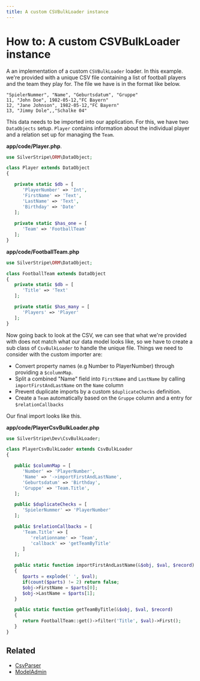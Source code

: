 ```yaml
---
title: A custom CSVBulkLoader instance
---
```


# How to: A custom CSVBulkLoader instance

A an implementation of a custom `CSVBulkLoader` loader. In this example. we're provided with a unique CSV file 
containing a list of football players and the team they play for. The file we have is in the format like below.

```
"SpielerNummer", "Name", "Geburtsdatum", "Gruppe"
11, "John Doe", 1982-05-12,"FC Bayern"
12, "Jane Johnson", 1982-05-12,"FC Bayern"
13, "Jimmy Dole",,"Schalke 04"
```

This data needs to be imported into our application. For this, we have two `DataObjects` setup. `Player` contains 
information about the individual player and a relation set up for managing the `Team`. 

 **app/code/Player.php**.


```php
use SilverStripe\ORM\DataObject;

class Player extends DataObject 
{

   private static $db = [
      'PlayerNumber' => 'Int',
      'FirstName' => 'Text',
      'LastName' => 'Text',
      'Birthday' => 'Date'
   ];
 
   private static $has_one = [
      'Team' => 'FootballTeam'
   ];
}
```

**app/code/FootballTeam.php**


```php
use SilverStripe\ORM\DataObject;

class FootballTeam extends DataObject 
{  
   private static $db = [
      'Title' => 'Text'
   ];

   private static $has_many = [
      'Players' => 'Player'
   ];
}
```

Now going back to look at the CSV, we can see that what we're provided with does not match what our data model looks 
like, so we have to create a sub class of `CsvBulkLoader` to handle the unique file. Things we need to consider with
the custom importer are:

*  Convert property names (e.g Number to PlayerNumber) through providing a `$columnMap`.
*  Split a combined "Name" field into `FirstName` and `LastName` by calling `importFirstAndLastName` on the `Name` 
column
*  Prevent duplicate imports by a custom `$duplicateChecks` definition.
*  Create a `Team` automatically based on the `Gruppe` column and a entry for `$relationCallbacks`

Our final import looks like this.

**app/code/PlayerCsvBulkLoader.php**


```php
use SilverStripe\Dev\CsvBulkLoader;

class PlayerCsvBulkLoader extends CsvBulkLoader 
{

   public $columnMap = [
      'Number' => 'PlayerNumber',
      'Name' => '->importFirstAndLastName',
      'Geburtsdatum' => 'Birthday',
      'Gruppe' => 'Team.Title',
   ];

   public $duplicateChecks = [
      'SpielerNummer' => 'PlayerNumber'
   ];

   public $relationCallbacks = [
      'Team.Title' => [
         'relationname' => 'Team',
         'callback' => 'getTeamByTitle'
      ]
   ];

   public static function importFirstAndLastName(&$obj, $val, $record) 
   {
      $parts = explode(' ', $val);
      if(count($parts) != 2) return false;
      $obj->FirstName = $parts[0];
      $obj->LastName = $parts[1];
   }

   public static function getTeamByTitle(&$obj, $val, $record) 
   {
      return FootballTeam::get()->filter('Title', $val)->First();
   }
}
```

## Related

*  [CsvParser](api:SilverStripe\Dev\CsvParser)
*  [ModelAdmin](api:SilverStripe\Admin\ModelAdmin)
